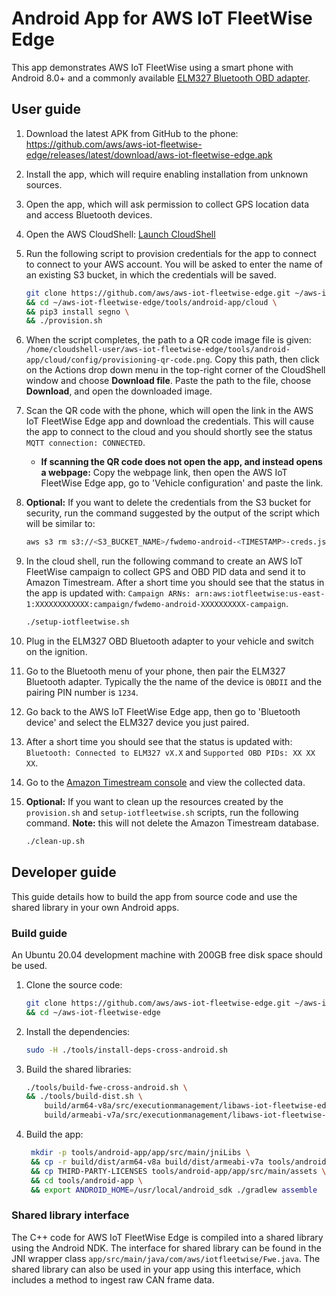 # Android App for AWS IoT FleetWise Edge

This app demonstrates AWS IoT FleetWise using a smart phone with Android 8.0+ and a commonly
available [ELM327 Bluetooth OBD adapter](https://www.amazon.com/s?k=elm327+bluetooth).

## User guide

1. Download the latest APK from GitHub to the phone:
   https://github.com/aws/aws-iot-fleetwise-edge/releases/latest/download/aws-iot-fleetwise-edge.apk

1. Install the app, which will require enabling installation from unknown sources.

1. Open the app, which will ask permission to collect GPS location data and access Bluetooth
   devices.

1. Open the AWS CloudShell: [Launch CloudShell](https://console.aws.amazon.com/cloudshell/home)

1. Run the following script to provision credentials for the app to connect to connect to your AWS
   account. You will be asked to enter the name of an existing S3 bucket, in which the credentials
   will be saved.

   ```bash
   git clone https://github.com/aws/aws-iot-fleetwise-edge.git ~/aws-iot-fleetwise-edge \
   && cd ~/aws-iot-fleetwise-edge/tools/android-app/cloud \
   && pip3 install segno \
   && ./provision.sh
   ```

1. When the script completes, the path to a QR code image file is given:
   `/home/cloudshell-user/aws-iot-fleetwise-edge/tools/android-app/cloud/config/provisioning-qr-code.png`.
   Copy this path, then click on the Actions drop down menu in the top-right corner of the
   CloudShell window and choose **Download file**. Paste the path to the file, choose **Download**,
   and open the downloaded image.

1. Scan the QR code with the phone, which will open the link in the AWS IoT FleetWise Edge app and
   download the credentials. This will cause the app to connect to the cloud and you should shortly
   see the status `MQTT connection: CONNECTED`.

   - **If scanning the QR code does not open the app, and instead opens a webpage:** Copy the
     webpage link, then open the AWS IoT FleetWise Edge app, go to 'Vehicle configuration' and paste
     the link.

1. **Optional:** If you want to delete the credentials from the S3 bucket for security, run the
   command suggested by the output of the script which will be similar to:

   ```bash
   aws s3 rm s3://<S3_BUCKET_NAME>/fwdemo-android-<TIMESTAMP>-creds.json
   ```

1. In the cloud shell, run the following command to create an AWS IoT FleetWise campaign to collect
   GPS and OBD PID data and send it to Amazon Timestream. After a short time you should see that the
   status in the app is updated with:
   `Campaign ARNs: arn:aws:iotfleetwise:us-east-1:XXXXXXXXXXXX:campaign/fwdemo-android-XXXXXXXXXX-campaign`.

   ```bash
   ./setup-iotfleetwise.sh
   ```

1. Plug in the ELM327 OBD Bluetooth adapter to your vehicle and switch on the ignition.

1. Go to the Bluetooth menu of your phone, then pair the ELM327 Bluetooth adapter. Typically the the
   name of the device is `OBDII` and the pairing PIN number is `1234`.

1. Go back to the AWS IoT FleetWise Edge app, then go to 'Bluetooth device' and select the ELM327
   device you just paired.

1. After a short time you should see that the status is updated with:
   `Bluetooth: Connected to ELM327 vX.X` and `Supported OBD PIDs: XX XX XX`.

1. Go to the [Amazon Timestream console](https://us-east-1.console.aws.amazon.com/timestream/home)
   and view the collected data.

1. **Optional:** If you want to clean up the resources created by the `provision.sh` and
   `setup-iotfleetwise.sh` scripts, run the following command. **Note:** this will not delete the
   Amazon Timestream database.

   ```bash
   ./clean-up.sh
   ```

## Developer guide

This guide details how to build the app from source code and use the shared library in your own
Android apps.

### Build guide

An Ubuntu 20.04 development machine with 200GB free disk space should be used.

1. Clone the source code:

   ```bash
   git clone https://github.com/aws/aws-iot-fleetwise-edge.git ~/aws-iot-fleetwise-edge \
   && cd ~/aws-iot-fleetwise-edge
   ```

1. Install the dependencies:

   ```bash
   sudo -H ./tools/install-deps-cross-android.sh
   ```

1. Build the shared libraries:

   ```bash
   ./tools/build-fwe-cross-android.sh \
   && ./tools/build-dist.sh \
       build/arm64-v8a/src/executionmanagement/libaws-iot-fleetwise-edge.so:arm64-v8a \
       build/armeabi-v7a/src/executionmanagement/libaws-iot-fleetwise-edge.so:armeabi-v7a
   ```

1. Build the app:

   ```bash
    mkdir -p tools/android-app/app/src/main/jniLibs \
    && cp -r build/dist/arm64-v8a build/dist/armeabi-v7a tools/android-app/app/src/main/jniLibs \
    && cp THIRD-PARTY-LICENSES tools/android-app/app/src/main/assets \
    && cd tools/android-app \
    && export ANDROID_HOME=/usr/local/android_sdk ./gradlew assemble
   ```

### Shared library interface

The C++ code for AWS IoT FleetWise Edge is compiled into a shared library using the Android NDK. The
interface for shared library can be found in the JNI wrapper class
`app/src/main/java/com/aws/iotfleetwise/Fwe.java`. The shared library can also be used in your app
using this interface, which includes a method to ingest raw CAN frame data.
